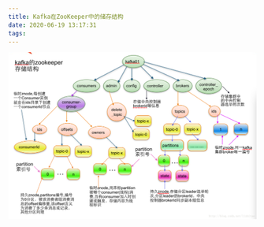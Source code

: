 ```yaml
---
title: Kafka在ZooKeeper中的储存结构
date: 2020-06-19 13:17:31
tags:
---
```


![img](../../resource/SouthEast.png)


